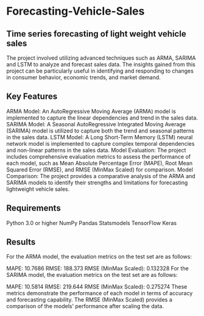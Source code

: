# Forecasting-Vehicle-Sales
## Time series forecasting of light weight vehicle sales
The project involved utilizing advanced techniques such as ARMA, SARIMA and LSTM to analyze and forecast sales data. The insights gained from this project can be particularly useful in identifying and responding to changes in consumer behavior, economic trends, and market demand.
## Key Features
ARMA Model: An AutoRegressive Moving Average (ARMA) model is implemented to capture the linear dependencies and trend in the sales data.
SARIMA Model: A Seasonal AutoRegressive Integrated Moving Average (SARIMA) model is utilized to capture both the trend and seasonal patterns in the sales data.
LSTM Model: A Long Short-Term Memory (LSTM) neural network model is implemented to capture complex temporal dependencies and non-linear patterns in the sales data.
Model Evaluation: The project includes comprehensive evaluation metrics to assess the performance of each model, such as Mean Absolute Percentage Error (MAPE), Root Mean Squared Error (RMSE), and RMSE (MinMax Scaled) for comparison.
Model Comparison: The project provides a comparative analysis of the ARMA and SARIMA models to identify their strengths and limitations for forecasting lightweight vehicle sales.
## Requirements
Python 3.0 or higher
NumPy
Pandas
Statsmodels
TensorFlow 
Keras
## Results
For the ARMA model, the evaluation metrics on the test set are as follows:

MAPE: 10.7686
RMSE: 188.373
RMSE (MinMax Scaled): 0.132328
For the SARIMA model, the evaluation metrics on the test set are as follows:

MAPE: 10.5814
RMSE: 219.644
RMSE (MinMax Scaled): 0.275274
These metrics demonstrate the performance of each model in terms of accuracy and forecasting capability. The RMSE (MinMax Scaled) provides a comparison of the models' performance after scaling the data.
